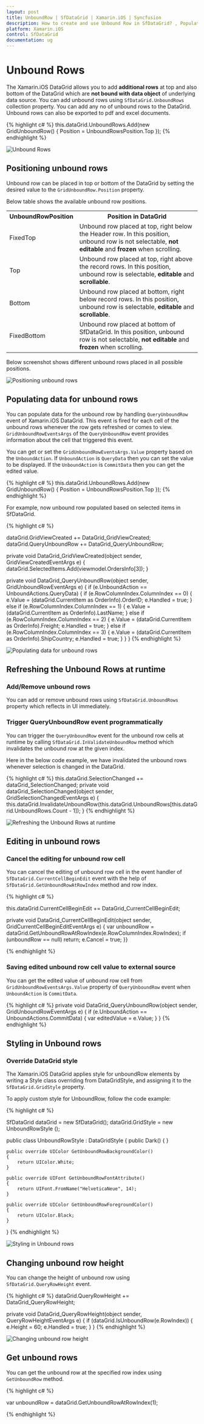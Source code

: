 ```yaml
---
layout: post
title: UnboundRow | SfDataGrid | Xamarin.iOS | Syncfusion
description: How to create and use Unbound Row in SfDataGrid? , Populate data for unbound rows using event.
platform: Xamarin.iOS
control: SfDataGrid
documentation: ug
---
```


# Unbound Rows 

The Xamarin.iOS DataGrid allows you to add **additional rows** at top and also bottom of the DataGrid which are **not bound with data object** of underlying data source. You can add unbound rows using `SfDataGrid.UnboundRows` collection property. You can add any no of unbound rows to the DataGrid. Unbound rows can also be exported to pdf and excel documents.


{% highlight c# %}
this.dataGrid.UnboundRows.Add(new GridUnboundRow() { Position = UnboundRowsPosition.Top });
{% endhighlight %}

![Unbound Rows](SfDataGrid_images\UnboundRows.png)


## Positioning unbound rows

Unbound row can be placed in top or bottom of the DataGrid by setting the desired value to the `GridUnboundRow.Position` property.

Below table shows the available unbound row positions.

<table>
<tr>
<th>
UnboundRowPosition
</th>
<th>
Position in DataGrid
</th>
</tr>
<tr>
<td>
FixedTop
</td>
<td>
Unbound row placed at top, right below the Header row. In this position, unbound row is not selectable, <b>not editable</b> and <b>frozen</b> when scrolling.
</td>
</tr>
<tr>
<td>
Top
</td>
<td>
Unbound row placed at top, right above the record rows. In this position, unbound row is selectable, <b>editable</b> and <b>scrollable</b>.
</td>
</tr>
<tr>
<td>
Bottom
</td>
<td>
Unbound row placed at bottom, right below record rows. In this position, unbound row is selectable, <b>editable</b> and <b>scrollable</b>.
</td>
</tr>
<tr>
<td>
FixedBottom
</td>
<td>
Unbound row placed at bottom of SfDataGrid. In this position, unbound row is not selectable, <b>not editable</b> and <b>frozen</b> when scrolling.
</td>
</tr>
</table>

Below screenshot shows different unbound rows placed in all possible positions.

![Positioning unbound rows](SfDataGrid_images\Positioning_unboundrows.png)

## Populating data for unbound rows

You can populate data for the unbound row by handling `QueryUnboundRow` event of Xamarin.iOS DataGrid. This event is fired for each cell of the unbound rows whenever the row gets refreshed or comes to view. 
`GridUnboundRowEventsArgs` of the `QueryUnboundRow` event provides information about the cell that triggered this event.

You can get or set the `GridUnboundRowEventsArgs.Value` property based on the `UnboundAction`. If `UnboundAction` is `QueryData` then you can set the value to be displayed. If the `UnboundAction` is `CommitData` then you can get the edited value.

{% highlight c# %}
this.dataGrid.UnboundRows.Add(new GridUnboundRow() { Position = UnboundRowsPosition.Top });
{% endhighlight %}

For example, now unbound row populated based on selected items in SfDataGrid.


{% highlight c# %}

dataGrid.GridViewCreated += DataGrid_GridViewCreated;
dataGrid.QueryUnboundRow += DataGrid_QueryUnboundRow;

private void DataGrid_GridViewCreated(object sender, GridViewCreatedEventArgs e)
{
    dataGrid.SelectedItems.Add(viewmodel.OrdersInfo[3]);
}

private void DataGrid_QueryUnboundRow(object sender, GridUnboundRowEventArgs e)
{
    if (e.UnboundAction == UnboundActions.QueryData)
    {
        if (e.RowColumnIndex.ColumnIndex == 0)
        {
         e.Value = (dataGrid.CurrentItem as OrderInfo).OrderID;
         e.Handled = true;
        }
        else if (e.RowColumnIndex.ColumnIndex == 1)
        {
         e.Value = (dataGrid.CurrentItem as OrderInfo).LastName;
        }
        else if (e.RowColumnIndex.ColumnIndex == 2)
        {
          e.Value = (dataGrid.CurrentItem as OrderInfo).Freight;
          e.Handled = true;
        }
        else if (e.RowColumnIndex.ColumnIndex == 3)
        {
           e.Value = (dataGrid.CurrentItem as OrderInfo).ShipCountry;
           e.Handled = true;
        }
    }
}
{% endhighlight %}

![Populating data for unbound rows](SfDataGrid_images\PopulatingUnboundRow.png)

## Refreshing the Unbound Rows at runtime


### Add/Remove unbound rows

You can add or remove unbound rows using `SfDataGrid.UnboundRows` property which reflects in UI immediately.
 
### Trigger QueryUnboundRow event programmatically
 
You can trigger the `QueryUnboundRow` event for the unbound row cells at runtime by calling `SfDataGrid.InValidateUnboundRow` method which invalidates the unbound row at the given index.

Here in the below code example, we have invalidated the unbound rows whenever selection is changed in the DataGrid.

{% highlight c# %}
this.dataGrid.SelectionChanged += dataGrid_SelectionChanged;
private void dataGrid_SelectionChanged(object sender, GridSelectionChangedEventArgs e)
{
    this.dataGrid.InvalidateUnboundRow(this.dataGrid.UnboundRows[this.dataGrid.UnboundRows.Count - 1]);
}
{% endhighlight %}

![Refreshing the Unbound Rows at runtime](SfDataGrid_images\UnboundRowRuntime.png)

## Editing in unbound rows

### Cancel the editing for unbound row cell

You can cancel the editing of unbound row cell in the event handler of  `SfDataGrid.CurrentCellBeginEdit` event with the help of `SfDataGrid.GetUnboundRowAtRowIndex` method and row index.

{% highlight c# %}

this.dataGrid.CurrentCellBeginEdit += DataGrid_CurrentCellBeginEdit;

private void DataGrid_CurrentCellBeginEdit(object sender, GridCurrentCellBeginEditEventArgs e)
{
    var unboundRow = dataGrid.GetUnboundRowAtRowIndex(e.RowColumnIndex.RowIndex);
    if (unboundRow == null)
        return;
    e.Cancel = true;
}}

{% endhighlight %}

### Saving edited unbound row cell value to external source

You can get the edited value of unbound row cell from `GridUnboundRowEventsArgs.Value` property of `QueryUnboundRow` event when `UnboundAction` is `CommitData`.


{% highlight c# %}
 private void DataGrid_QueryUnboundRow(object sender, GridUnboundRowEventArgs e)
{
    if (e.UnboundAction == UnboundActions.CommitData)
    {
       var editedValue = e.Value;
    }
}
{% endhighlight %}

## Styling in Unbound rows

### Override DataGrid style
The Xamarin.iOS DataGrid applies style for unboundRow elements by writing a Style class overriding from DataGridStyle, and assigning it to the `SfDataGrid.GridStyle` property.

To apply custom style for UnboundRow, follow the code example:

{% highlight c# %}

SfDataGrid dataGrid = new SfDataGrid();
dataGrid.GridStyle = new UnboundRowStyle ();

public class UnboundRowStyle : DataGridStyle
{
    public Dark()
    {
    }

    public override UIColor GetUnboundRowBackgroundColor()
    {
        return UIColor.White;
    }

    public override UIFont GetUnboundRowFontAttribute()
    {
        return UIFont.FromName("HelveticaNeue", 14);
    }

    public override UIColor GetUnboundRowForegroundColor()
    {
        return UIColor.Black;
    }
}
{% endhighlight %}

![Styling in Unbound rows](SfDataGrid_images\UnboundRowStyle.png)


## Changing unbound row height

You can change the height of unbound row using `SfDataGrid.QueryRowHeight` event.


{% highlight c# %}
dataGrid.QueryRowHeight += DataGrid_QueryRowHeight;      

private void DataGrid_QueryRowHeight(object sender, QueryRowHeightEventArgs e)
{
    if (dataGrid.IsUnboundRow(e.RowIndex))
    {
        e.Height = 60;
        e.Handled = true;
    }
}
{% endhighlight %}

![Changing unbound row height](SfDataGrid_images\UnboundRowHeight.png)

## Get unbound rows

You can get the unbound row at the specified row index using `GetUnboundRow` method.

{% highlight c# %}

var unboundRow = dataGrid.GetUnboundRowAtRowIndex(1);

{% endhighlight %}

